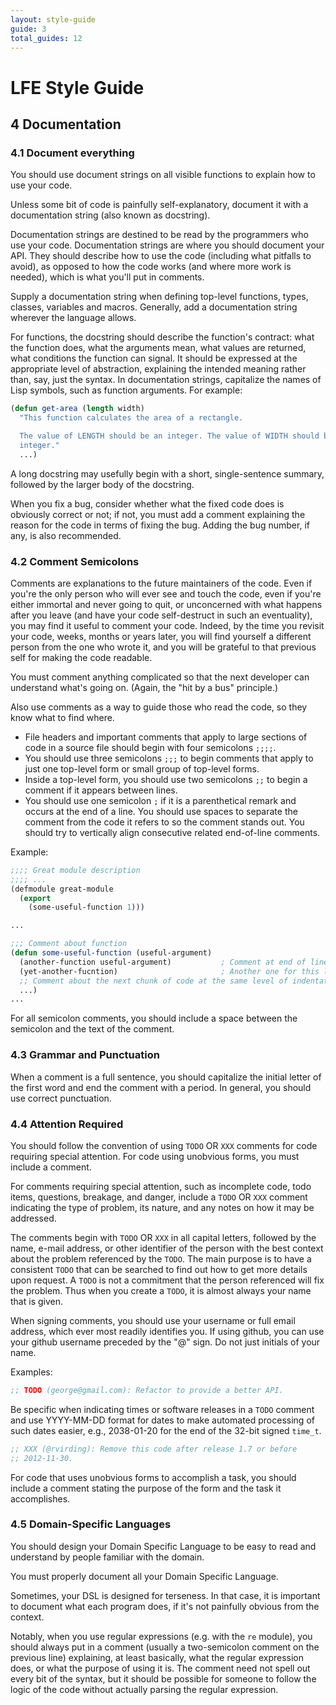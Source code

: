 ```yaml
---
layout: style-guide
guide: 3
total_guides: 12
---
```

# LFE Style Guide

## 4 Documentation

### 4.1 Document everything

You should use document strings on all visible functions to explain how to
use your code.

Unless some bit of code is painfully self-explanatory, document it with a
documentation string (also known as docstring).

Documentation strings are destined to be read by the programmers who use
your code. Documentation strings are where you should document your API.
They should describe how to use the code (including what pitfalls to avoid),
as opposed to how the code works (and where more work is needed), which is
what you'll put in comments.

Supply a documentation string when defining top-level functions, types,
classes, variables and macros. Generally, add a documentation string
wherever the language allows.

For functions, the docstring should describe the function's contract: what
the function does, what the arguments mean, what values are returned, what
conditions the function can signal. It should be expressed at the
appropriate level of abstraction, explaining the intended meaning rather
than, say, just the syntax. In documentation strings, capitalize the names
of Lisp symbols, such as function arguments. For example:

```cl
(defun get-area (length width)
  "This function calculates the area of a rectangle.

  The value of LENGTH should be an integer. The value of WIDTH should be an
  integer."
  ...)
```

A long docstring may usefully begin with a short, single-sentence summary,
followed by the larger body of the docstring.

When you fix a bug, consider whether what the fixed code does is obviously
correct or not; if not, you must add a comment explaining the reason for the
code in terms of fixing the bug. Adding the bug number, if any, is also
recommended.


### 4.2 Comment Semicolons

Comments are explanations to the future maintainers of the code. Even if
you're the only person who will ever see and touch the code, even if you're
either immortal and never going to quit, or unconcerned with what happens
after you leave (and have your code self-destruct in such an eventuality),
you may find it useful to comment your code. Indeed, by the time you revisit
your code, weeks, months or years later, you will find yourself a different
person from the one who wrote it, and you will be grateful to that previous
self for making the code readable.

You must comment anything complicated so that the next developer can
understand what's going on. (Again, the "hit by a bus" principle.)

Also use comments as a way to guide those who read the code, so they know
what to find where.

* File headers and important comments that apply to large sections of code in
  a source file should begin with four semicolons ``;;;;``.
* You should use three semicolons ``;;;`` to begin comments that apply to
  just one top-level form or small group of top-level forms.
* Inside a top-level form, you should use two semicolons ``;;`` to begin a
  comment if it appears between lines.
* You should use one semicolon ``;`` if it is a parenthetical remark and
  occurs at the end of a line. You should use spaces to separate the comment
  from the code it refers to so the comment stands out. You should try to
  vertically align consecutive related end-of-line comments.

Example:

```cl
;;;; Great module description
;;;; ...
(defmodule great-module
  (export
    (some-useful-function 1)))

...

;;; Comment about function
(defun some-useful-function (useful-argument)
  (another-function useful-argument)           ; Comment at end of line
  (yet-another-fucntion)                       ; Another one for this line
  ;; Comment about the next chunk of code at the same level of indentation
  ...)
...
```

For all semicolon comments, you should include a space between the semicolon
and the text of the comment.

### 4.3 Grammar and Punctuation

When a comment is a full sentence, you should capitalize the initial letter
of the first word and end the comment with a period. In general, you should
use correct punctuation.

### 4.4 Attention Required

You should follow the convention of using ``TODO`` OR ``XXX`` comments for
code requiring special attention. For code using unobvious forms, you must
include a comment.

For comments requiring special attention, such as incomplete code, todo
items, questions, breakage, and danger, include a ``TODO`` OR ``XXX``
comment indicating the type of problem, its nature, and any notes on how it
may be addressed.

The comments begin with ``TODO`` OR ``XXX`` in all capital letters, followed
by the name, e-mail address, or other identifier of the person with the best
context about the problem referenced by the ``TODO``. The main purpose is to
have a consistent ``TODO`` that can be searched to find out how to get more
details upon request. A ``TODO`` is not a commitment that the person
referenced will fix the problem. Thus when you create a ``TODO``, it is
almost always your name that is given.

When signing comments, you should use your username or full email address,
which ever most readily identifies you. If using github, you can use your
github username preceded by the "@" sign. Do not just initials of your name.

Examples:

```cl
;; TODO (george@gmail.com): Refactor to provide a better API.
```

Be specific when indicating times or software releases in a ``TODO`` comment
and use YYYY-MM-DD format for dates to make automated processing of such
dates easier, e.g., 2038-01-20 for the end of the 32-bit signed ``time_t``.


```cl
;; XXX (@rvirding): Remove this code after release 1.7 or before
;; 2012-11-30.
```

For code that uses unobvious forms to accomplish a task, you should include a
comment stating the purpose of the form and the task it accomplishes.

### 4.5 Domain-Specific Languages

You should design your Domain Specific Language to be easy to read and
understand by people familiar with the domain.

You must properly document all your Domain Specific Language.

Sometimes, your DSL is designed for terseness. In that case, it is important
to document what each program does, if it's not painfully obvious from the
context.

Notably, when you use regular expressions (e.g. with the ``re`` module), you
should always put in a comment (usually a two-semicolon comment on the
previous line) explaining, at least basically, what the regular expression
does, or what the purpose of using it is. The comment need not spell out
every bit of the syntax, but it should be possible for someone to follow the
logic of the code without actually parsing the regular expression.
